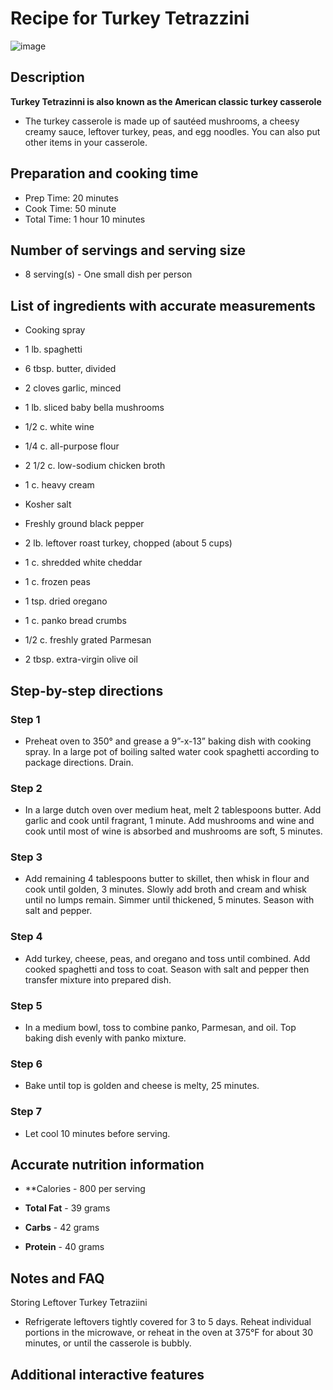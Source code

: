 <!-- Headings -->
# **Recipe for Turkey Tetrazzini**

![image](https://user-images.githubusercontent.com/111789658/224079716-f0446ed5-bc29-4239-b6d7-c926926e6b5f.png)

## **Description**

**Turkey Tetrazinni is also known as the American classic turkey casserole**

* The turkey casserole is made up of sautéed mushrooms, a cheesy creamy sauce, leftover turkey, peas, and egg noodles. You can also put other items in your casserole.

## **Preparation and cooking time**
* Prep Time: 20 minutes
* Cook Time: 50 minute
* Total Time: 1 hour 10 minutes

## **Number of servings and serving size**

* 8 serving(s) - One small dish per person

## **List of ingredients with accurate measurements**

* Cooking spray

* 1 lb. spaghetti

* 6 tbsp. butter, divided

* 2 cloves garlic, minced

* 1 lb. sliced baby bella mushrooms

* 1/2 c. white wine

* 1/4 c. all-purpose flour

* 2 1/2 c. low-sodium chicken broth

* 1 c. heavy cream

* Kosher salt

* Freshly ground black pepper

* 2 lb. leftover roast turkey, chopped (about 5 cups)

* 1 c. shredded white cheddar

* 1 c. frozen peas

* 1 tsp. dried oregano

* 1 c. panko bread crumbs

* 1/2 c. freshly grated Parmesan

* 2 tbsp. extra-virgin olive oil

## **Step-by-step directions**
### **Step 1**
* Preheat oven to 350° and grease a 9”-x-13” baking dish with cooking spray. In a large pot of boiling salted water cook spaghetti according to package directions. Drain. 

### **Step 2**
* In a large dutch oven over medium heat, melt 2 tablespoons butter. Add garlic and cook until fragrant, 1 minute. Add mushrooms and wine and cook until most of wine is absorbed and mushrooms are soft, 5 minutes. 

### **Step 3**
* Add remaining 4 tablespoons butter to skillet, then whisk in flour and cook until golden, 3 minutes. Slowly add broth and cream and whisk until no lumps remain. Simmer until thickened, 5 minutes. Season with salt and pepper. 

### **Step 4**
* Add turkey, cheese, peas, and oregano and toss until combined. Add cooked spaghetti and toss to coat. Season with salt and pepper then transfer mixture into prepared dish.

### **Step 5**
* In a medium bowl, toss to combine panko, Parmesan, and oil. Top baking dish evenly with panko mixture.

### **Step 6**
* Bake until top is golden and cheese is melty, 25 minutes. 

### **Step 7**
* Let cool 10 minutes before serving.

## **Accurate nutrition information**
* **Calories - 800 per serving

* **Total Fat** - 39 grams

* **Carbs** - 42 grams

* **Protein** - 40 grams


## **Notes and FAQ**
Storing Leftover Turkey Tetraziini

* Refrigerate leftovers tightly covered for 3 to 5 days. Reheat individual portions in the microwave, or reheat in the oven at 375°F for about 30 minutes, or until the casserole is bubbly.

## **Additional interactive features**
